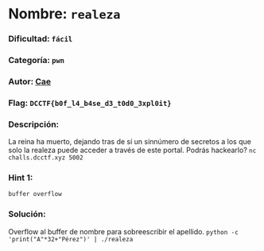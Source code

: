# Nombre: `realeza`
### Dificultad: `fácil`
### Categoría: `pwn`
### Autor: [Cae](https://c4ebt.github.io/)
### Flag: `DCCTF{b0f_l4_b4se_d3_t0d0_3xpl0it}`

### Descripción:
La reina ha muerto, dejando tras de sí un sinnúmero de secretos a los que solo la realeza puede acceder a través de este portal. Podrás hackearlo? `nc challs.dcctf.xyz 5002`

### Hint 1:
`buffer overflow`

### Solución:
Overflow al buffer de nombre para sobreescribir el apellido.
`python -c 'print("A"*32+"Pérez")' | ./realeza`
